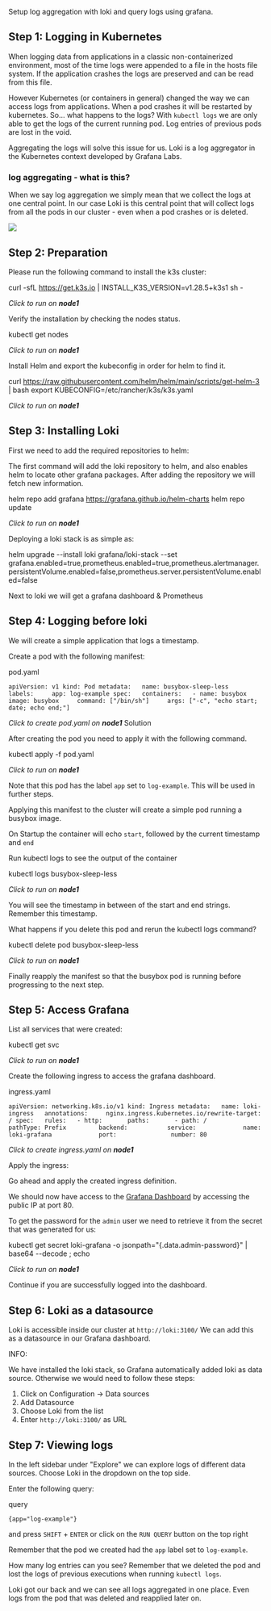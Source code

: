 Setup log aggregation with loki and query logs using grafana.

## Step 1: Logging in Kubernetes

When logging data from applications in a classic non-containerized environment, most of the time logs were appended to a file in the hosts file system. If the application crashes the logs are preserved and can be read from this file.

However Kubernetes (or containers in general) changed the way we can access logs from applications. When a pod crashes it will be restarted by kubernetes. So... what happens to the logs? With `kubectl logs` we are only able to get the logs of the current running pod. Log entries of previous pods are lost in the void.

Aggregating the logs will solve this issue for us. Loki is a log aggregator in the Kubernetes context developed by Grafana Labs.

### log aggregating - what is this?

When we say log aggregation we simply mean that we collect the logs at one central point. In our case Loki is this central point that will collect logs from all the pods in our cluster - even when a pod crashes or is deleted.

![](https://fission.io/docs/usage/observability/assets/stack.png)

## Step 2: Preparation

Please run the following command to install the k3s cluster:

curl -sfL https://get.k3s.io | INSTALL_K3S_VERSION=v1.28.5+k3s1 sh -

_Click to run on **node1**_

Verify the installation by checking the nodes status.

kubectl get nodes

_Click to run on **node1**_

Install Helm and export the kubeconfig in order for helm to find it.

curl https://raw.githubusercontent.com/helm/helm/main/scripts/get-helm-3 | bash
export KUBECONFIG=/etc/rancher/k3s/k3s.yaml

_Click to run on **node1**_

## Step 3: Installing Loki

First we need to add the required repositories to helm:

The first command will add the loki repository to helm, and also enables helm to locate other grafana packages. After adding the repository we will fetch new information.

helm repo add grafana https://grafana.github.io/helm-charts
helm repo update

_Click to run on **node1**_

Deploying a loki stack is as simple as:

helm upgrade --install loki grafana/loki-stack  --set grafana.enabled=true,prometheus.enabled=true,prometheus.alertmanager.persistentVolume.enabled=false,prometheus.server.persistentVolume.enabled=false

Next to loki we will get a grafana dashboard & Prometheus

## Step 4: Logging before loki

We will create a simple application that logs a timestamp.

Create a pod with the following manifest:

pod.yaml 

`apiVersion: v1 kind: Pod metadata:   name: busybox-sleep-less   labels:     app: log-example spec:   containers:   - name: busybox     image: busybox     command: ["/bin/sh"]     args: ["-c", "echo start; date; echo end;"]`

_Click to create pod.yaml on **node1**_ Solution

After creating the pod you need to apply it with the following command.

kubectl apply -f pod.yaml

_Click to run on **node1**_

Note that this pod has the label `app` set to `log-example`. This will be used in further steps.

Applying this manifest to the cluster will create a simple pod running a busybox image.

On Startup the container will echo `start`, followed by the current timestamp and `end`

Run kubectl logs to see the output of the container

kubectl logs busybox-sleep-less

_Click to run on **node1**_

You will see the timestamp in between of the start and end strings. Remember this timestamp.

What happens if you delete this pod and rerun the kubectl logs command?

kubectl delete pod busybox-sleep-less

_Click to run on **node1**_

Finally reapply the manifest so that the busybox pod is running before progressing to the next step.

## Step 5: Access Grafana

List all services that were created:

kubectl get svc

_Click to run on **node1**_

Create the following ingress to access the grafana dashboard.

ingress.yaml 

`apiVersion: networking.k8s.io/v1 kind: Ingress metadata:   name: loki-ingress   annotations:     nginx.ingress.kubernetes.io/rewrite-target: / spec:   rules:   - http:       paths:       - path: /         pathType: Prefix         backend:           service:             name: loki-grafana             port:               number: 80`

_Click to create ingress.yaml on **node1**_

Apply the ingress:

Go ahead and apply the created ingress definition.

We should now have access to the [Grafana Dashboard](http://$%7Bvminfo:node1:public_ip%7D) by accessing the public IP at port 80.

To get the password for the `admin` user we need to retrieve it from the secret that was generated for us:

kubectl get secret loki-grafana -o jsonpath="{.data.admin-password}" | base64 --decode ; echo

_Click to run on **node1**_

Continue if you are successfully logged into the dashboard.

## Step 6: Loki as a datasource

Loki is accessible inside our cluster at `http://loki:3100/` We can add this as a datasource in our Grafana dashboard.

INFO:

We have installed the loki stack, so Grafana automatically added loki as data source. Otherwise we would need to follow these steps:

1. Click on Configuration -> Data sources
2. Add Datasource
3. Choose Loki from the list
4. Enter `http://loki:3100/` as URL

## Step 7: Viewing logs

In the left sidebar under "Explore" we can explore logs of different data sources. Choose Loki in the dropdown on the top side.

Enter the following query:

query 

`{app="log-example"}`

and press `SHIFT` + `ENTER` or click on the `RUN QUERY` button on the top right

Remember that the pod we created had the `app` label set to `log-example`.

How many log entries can you see? Remember that we deleted the pod and lost the logs of previous executions when running `kubectl logs`.

Loki got our back and we can see all logs aggregated in one place. Even logs from the pod that was deleted and reapplied later on.
